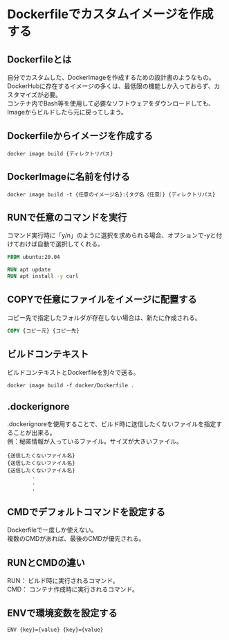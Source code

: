 # Dockerfileでカスタムイメージを作成する
## Dockerfileとは
自分でカスタムした、DockerImageを作成するための設計書のようなもの。  
DockerHubに存在するイメージの多くは、最低限の機能しか入っておらず、カスタマイズが必要。  
コンテナ内でBash等を使用して必要なソフトウェアをダウンロードしても、Imageからビルドしたら元に戻ってしまう。

## Dockerfileからイメージを作成する
```terminal
docker image build {ディレクトリパス}
```

## DockerImageに名前を付ける
```terminal
docker image build -t {任意のイメージ名}:{タグ名（任意）} {ディレクトリパス}
```

## RUNで任意のコマンドを実行
コマンド実行時に「y/n」のように選択を求められる場合、オプションで-yと付けておけば自動で選択してくれる。
```Dockerfile
FROM ubuntu:20.04

RUN apt update
RUN apt install -y curl
```

## COPYで任意にファイルをイメージに配置する
コピー先で指定したフォルダが存在しない場合は、新たに作成される。
```Dockerfile
COPY {コピー元} {コピー先}
```

## ビルドコンテキスト
ビルドコンテキストとDockerfileを別々で送る。
```terminal
docker image build -f docker/Dockerfile .
```

## .dockerignore
.dockerignoreを使用することで、ビルド時に送信したくないファイルを指定することが出来る。  
例：秘匿情報が入っているファイル。サイズが大きいファイル。
```.dockerignore
{送信したくないファイル名}
{送信したくないファイル名}
{送信したくないファイル名}
        .
        .
        .
```

## CMDでデフォルトコマンドを設定する
Dockerfileで一度しか使えない。  
複数のCMDがあれば、最後のCMDが優先される。

## RUNとCMDの違い
RUN： ビルド時に実行されるコマンド。  
CMD： コンテナ作成時に実行されるコマンド。

## ENVで環境変数を設定する
```terminal
ENV {key}={value} {key}={value} 
```
